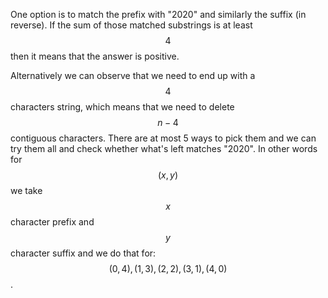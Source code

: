 One option is to match the prefix with "2020" and similarly the suffix (in reverse).  If the sum of those matched substrings is at least $$4$$ then it means that the answer is positive.

Alternatively we can observe that we need to end up with a $$4$$ characters string, which means that we need to delete $$n-4$$ contiguous characters.  There are at most 5 ways to pick them and we can try them all and check whether what's left matches "2020".  In other words for $$(x, y)$$ we take $$x$$ character prefix and $$y$$ character suffix and we do that for: $$(0, 4), (1, 3), (2, 2), (3, 1), (4, 0)$$.
